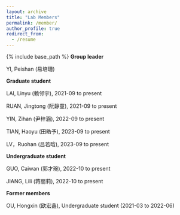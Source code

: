 ```yaml
---
layout: archive
title: "Lab Members"
permalink: /member/
author_profile: true
redirect_from:
  - /resume
---
```


{% include base_path %}
<b>Group leader</b>

YI, Peishan (易培珊)  <br>


<b>Graduate student</b>

LAI, Linyu (赖邻宇), 2021-09 to present   <br>

RUAN, Jingtong (阮静童), 2021-09 to present   <br>

YIN, Zihan (尹梓涵), 2022-09 to present  <br>

TIAN, Haoyu (田皓予), 2023-09 to present  <br>

LV，Ruohan (吕若晗), 2023-09 to present  <br>


<b>Undergraduate student</b>

GUO, Caiwan (郭才琬), 2022-10 to present  <br>

JIANG, Lili (蒋丽莉), 2022-10 to present  <br>


<b>Former members</b>

OU, Hongxin (欧宏鑫), Undergraduate student (2021-03 to 2022-06)<br>
